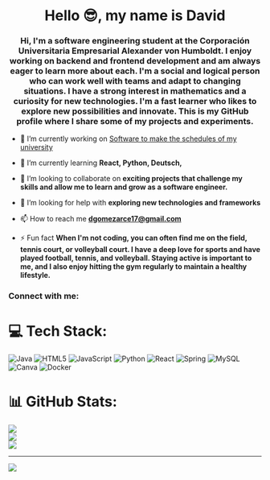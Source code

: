 <h1 align="center">Hello 😎, my name is David</h1>
<h3 align="center">Hi, I'm a software engineering student at the Corporación Universitaria Empresarial Alexander von Humboldt. I enjoy working on backend and frontend development and am always eager to learn more about each. I'm a social and logical person who can work well with teams and adapt to changing situations. I have a strong interest in mathematics and a curiosity for new technologies. I'm a fast learner who likes to explore new possibilities and innovate. This is my GitHub profile where I share some of my projects and experiments.</h3>

- 🔭 I’m currently working on [Software to make the schedules of my university](https://github.com/Jmendezzz/proyecto-nuclear.git)

- 🌱 I’m currently learning **React, Python, Deutsch,**

- 👯 I’m looking to collaborate on **exciting projects that challenge my skills and allow me to learn and grow as a software engineer.**

- 🤝 I’m looking for help with **exploring new technologies and frameworks**

- 📫 How to reach me **dgomezarce17@gmail.com**

- ⚡ Fun fact **When I'm not coding, you can often find me on the field, tennis court, or volleyball court. I have a deep love for sports and have played football, tennis, and volleyball. Staying active is important to me, and I also enjoy hitting the gym regularly to maintain a healthy lifestyle.**

<h3 align="left">Connect with me:</h3>
<p align="left">
</p>

# 💻 Tech Stack:
![Java](https://img.shields.io/badge/java-%23ED8B00.svg?style=flat&logo=java&logoColor=white) ![HTML5](https://img.shields.io/badge/html5-%23E34F26.svg?style=flat&logo=html5&logoColor=white) ![JavaScript](https://img.shields.io/badge/javascript-%23323330.svg?style=flat&logo=javascript&logoColor=%23F7DF1E) ![Python](https://img.shields.io/badge/python-3670A0?style=flat&logo=python&logoColor=ffdd54) ![React](https://img.shields.io/badge/react-%2320232a.svg?style=flat&logo=react&logoColor=%2361DAFB) ![Spring](https://img.shields.io/badge/spring-%236DB33F.svg?style=flat&logo=spring&logoColor=white) ![MySQL](https://img.shields.io/badge/mysql-%2300f.svg?style=flat&logo=mysql&logoColor=white) ![Canva](https://img.shields.io/badge/Canva-%2300C4CC.svg?style=flat&logo=Canva&logoColor=white) ![Docker](https://img.shields.io/badge/docker-%230db7ed.svg?style=flat&logo=docker&logoColor=white)
# 📊 GitHub Stats:
![](https://github-readme-stats.vercel.app/api?username=Y00w1&theme=blueberry&hide_border=true&include_all_commits=false&count_private=false)<br/>
![](https://github-readme-streak-stats.herokuapp.com/?user=Y00w1&theme=blueberry&hide_border=true)<br/>
![](https://github-readme-stats.vercel.app/api/top-langs/?username=Y00w1&theme=blueberry&hide_border=true&include_all_commits=false&count_private=false&layout=compact)

---
[![](https://visitcount.itsvg.in/api?id=Y00w1&icon=6&color=7)](https://visitcount.itsvg.in)

<!-- Proudly created with GPRM ( https://gprm.itsvg.in ) -->
